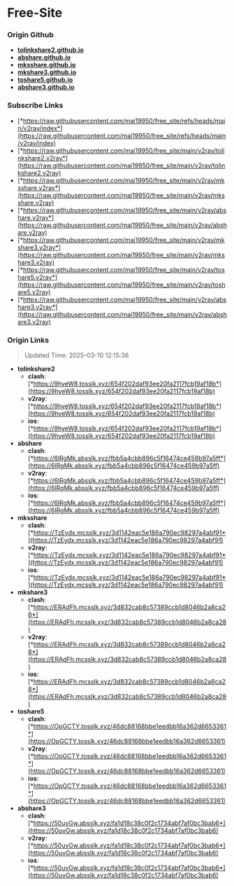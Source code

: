 # Free-Site

### Origin Github

- [**tolinkshare2.github.io**](https://github.com/tolinkshare2/tolinkshare2.github.io)
- [**abshare.github.io**](https://github.com/abshare/abshare.github.io)
- [**mksshare.github.io**](https://github.com/mksshare/mksshare.github.io)
- [**mkshare3.github.io**](https://github.com/mkshare3/mkshare3.github.io)
- [**toshare5.github.io**](https://github.com/toshare5/toshare5.github.io)
- [**abshare3.github.io**](https://github.com/abshare3/abshare3.github.io)

### Subscribe Links

- [*https://raw.githubusercontent.com/mai19950/free_site/refs/heads/main/v2ray/index*](https://raw.githubusercontent.com/mai19950/free_site/refs/heads/main/v2ray/index)
- [*https://raw.githubusercontent.com/mai19950/free_site/main/v2ray/tolinkshare2.v2ray*](https://raw.githubusercontent.com/mai19950/free_site/main/v2ray/tolinkshare2.v2ray)
- [*https://raw.githubusercontent.com/mai19950/free_site/main/v2ray/mksshare.v2ray*](https://raw.githubusercontent.com/mai19950/free_site/main/v2ray/mksshare.v2ray)
- [*https://raw.githubusercontent.com/mai19950/free_site/main/v2ray/abshare.v2ray*](https://raw.githubusercontent.com/mai19950/free_site/main/v2ray/abshare.v2ray)
- [*https://raw.githubusercontent.com/mai19950/free_site/main/v2ray/mkshare3.v2ray*](https://raw.githubusercontent.com/mai19950/free_site/main/v2ray/mkshare3.v2ray)
- [*https://raw.githubusercontent.com/mai19950/free_site/main/v2ray/toshare5.v2ray*](https://raw.githubusercontent.com/mai19950/free_site/main/v2ray/toshare5.v2ray)
- [*https://raw.githubusercontent.com/mai19950/free_site/main/v2ray/abshare3.v2ray*](https://raw.githubusercontent.com/mai19950/free_site/main/v2ray/abshare3.v2ray)

### Origin Links

> Updated Time: 2025-03-10 12:15:36

- **tolinkshare2**
  - **clash**: [*https://9hyeW8.tosslk.xyz/654f202daf93ee20fa2117fcb19af18b*](https://9hyeW8.tosslk.xyz/654f202daf93ee20fa2117fcb19af18b)
  - **v2ray**: [*https://9hyeW8.tosslk.xyz/654f202daf93ee20fa2117fcb19af18b*](https://9hyeW8.tosslk.xyz/654f202daf93ee20fa2117fcb19af18b)
  - **ios**: [*https://9hyeW8.tosslk.xyz/654f202daf93ee20fa2117fcb19af18b*](https://9hyeW8.tosslk.xyz/654f202daf93ee20fa2117fcb19af18b)
- **abshare**
  - **clash**: [*https://6lRgMk.absslk.xyz/fbb5a4cbb896c5f16474ce459b97a5ff*](https://6lRgMk.absslk.xyz/fbb5a4cbb896c5f16474ce459b97a5ff)
  - **v2ray**: [*https://6lRgMk.absslk.xyz/fbb5a4cbb896c5f16474ce459b97a5ff*](https://6lRgMk.absslk.xyz/fbb5a4cbb896c5f16474ce459b97a5ff)
  - **ios**: [*https://6lRgMk.absslk.xyz/fbb5a4cbb896c5f16474ce459b97a5ff*](https://6lRgMk.absslk.xyz/fbb5a4cbb896c5f16474ce459b97a5ff)
- **mksshare**
  - **clash**: [*https://TzEydx.mcsslk.xyz/3d1142eac5e186a790ec98297a4abf91*](https://TzEydx.mcsslk.xyz/3d1142eac5e186a790ec98297a4abf91)
  - **v2ray**: [*https://TzEydx.mcsslk.xyz/3d1142eac5e186a790ec98297a4abf91*](https://TzEydx.mcsslk.xyz/3d1142eac5e186a790ec98297a4abf91)
  - **ios**: [*https://TzEydx.mcsslk.xyz/3d1142eac5e186a790ec98297a4abf91*](https://TzEydx.mcsslk.xyz/3d1142eac5e186a790ec98297a4abf91)
- **mkshare3**
  - **clash**: [*https://ERAdFh.mcsslk.xyz/3d832cab8c57389ccb1d8046b2a8ca28*](https://ERAdFh.mcsslk.xyz/3d832cab8c57389ccb1d8046b2a8ca28)
  - **v2ray**: [*https://ERAdFh.mcsslk.xyz/3d832cab8c57389ccb1d8046b2a8ca28*](https://ERAdFh.mcsslk.xyz/3d832cab8c57389ccb1d8046b2a8ca28)
  - **ios**: [*https://ERAdFh.mcsslk.xyz/3d832cab8c57389ccb1d8046b2a8ca28*](https://ERAdFh.mcsslk.xyz/3d832cab8c57389ccb1d8046b2a8ca28)
- **toshare5**
  - **clash**: [*https://OpGCTY.tosslk.xyz/46dc88168bbe1eedbb16a362d6653361*](https://OpGCTY.tosslk.xyz/46dc88168bbe1eedbb16a362d6653361)
  - **v2ray**: [*https://OpGCTY.tosslk.xyz/46dc88168bbe1eedbb16a362d6653361*](https://OpGCTY.tosslk.xyz/46dc88168bbe1eedbb16a362d6653361)
  - **ios**: [*https://OpGCTY.tosslk.xyz/46dc88168bbe1eedbb16a362d6653361*](https://OpGCTY.tosslk.xyz/46dc88168bbe1eedbb16a362d6653361)
- **abshare3**
  - **clash**: [*https://50uvGw.absslk.xyz/fa1d18c38c0f2c1734abf7af0bc3bab6*](https://50uvGw.absslk.xyz/fa1d18c38c0f2c1734abf7af0bc3bab6)
  - **v2ray**: [*https://50uvGw.absslk.xyz/fa1d18c38c0f2c1734abf7af0bc3bab6*](https://50uvGw.absslk.xyz/fa1d18c38c0f2c1734abf7af0bc3bab6)
  - **ios**: [*https://50uvGw.absslk.xyz/fa1d18c38c0f2c1734abf7af0bc3bab6*](https://50uvGw.absslk.xyz/fa1d18c38c0f2c1734abf7af0bc3bab6)
